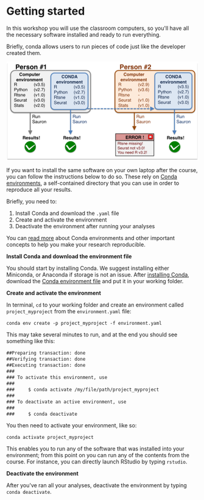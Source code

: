 # Getting started

In this workshop you will use the classroom computers, so you'll have all the necessary software installed
and ready to run everything.  

Briefly, conda allows users to run pieces of code just like the developer created them.

<img src="img/conda_illustration.png" width="800">

If you want to install the same software on your own laptop after the course, you can follow the 
instructions below to do so. These rely on [Conda environments](https://docs.conda.io/projects/conda/en/latest/user-guide/concepts/environments.html), a self-contained directory that 
you can use in order to reproduce all your results.

Briefly, you need to:  

1. Install Conda and download the `.yaml` file
2. Create and activate the environment
3. Deactivate the environment after running your analyses

You can [read more](https://nbis-reproducible-research.readthedocs.io/en/latest/conda/) about Conda environments and other important concepts to help you make your research reproducible.


**Install Conda and download the environment file**

You should start by installing Conda. We suggest installing either Miniconda, or Anaconda if storage is 
not an issue. After [installing Conda](https://docs.conda.io/projects/conda/en/latest/user-guide/install/index.html), 
download the [Conda environment file][1] and put it in your working folder. 

**Create and activate the environment**

In terminal, `cd` to your working folder and create an environment called `project_myproject` from the 
`environment.yaml` file:

```
conda env create -p project_myproject -f environment.yaml
```

This may take several minutes to run, and at the end you should see something like this:

```
##Preparing transaction: done
##Verifying transaction: done
##Executing transaction: done
###
### To activate this environment, use
###
###     $ conda activate /my/file/path/project_myproject
###
### To deactivate an active environment, use
###
###     $ conda deactivate
```

You then need to activate your environment, like so:

```
conda activate project_myproject
```

This enables you to run any of the software that was installed into your environment; from this point on you can run any of the contents from the course. For instance, you can directly launch RStudio by typing `rstudio`.

**Deactivate the environment**

After you've ran all your analyses, deactivate the environment by typing `conda deactivate`.

[1]: https://raw.githubusercontent.com/NBISweden/workshop_omics_integration/master/environment.yml?token=AGCOMEWG2R7VSPVYIVTDVIC5OOVBC
